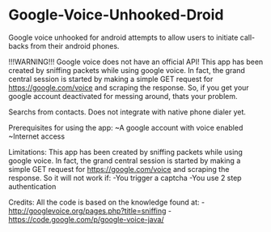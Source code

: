 Google-Voice-Unhooked-Droid
===========================
Google voice unhooked for android attempts to allow users to initiate call-backs from their android phones. 

!!!WARNING!!!
Google voice does not have an official API! This app has been created by sniffing packets while using google voice.
In fact, the grand central session is started by making a simple GET request for https://google.com/voice and scraping the response.
So, if you get your google account deactivated for messing around, thats your problem.

Searchs from contacts. Does not integrate with native phone dialer yet.

Prerequisites for using the app: 
~A google account with voice enabled
~Internet access

Limitations:
This app has been created by sniffing packets while using google voice.
In fact, the grand central session is started by making a simple GET request for https://google.com/voice and scraping the response.
So it will not work if:
-You trigger a captcha
-You use 2 step authentication

Credits:
All the code is based on the knowledge found at: 
-http://googlevoice.org/pages.php?title=sniffing 
-https://code.google.com/p/google-voice-java/

